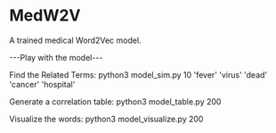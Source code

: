 # MedW2V

A trained medical Word2Vec model.

---Play with the model---

Find the Related Terms:
python3 model_sim.py 10 'fever' 'virus' 'dead' 'cancer' 'hospital'

Generate a correlation table:
python3 model_table.py 200

Visualize the words:
python3 model_visualize.py 200

